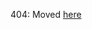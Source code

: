 404: Moved [here](https://github.com/in-tech-gration/WDX-180/tree/main/curriculum/modules/javascript/design_patterns/observer)